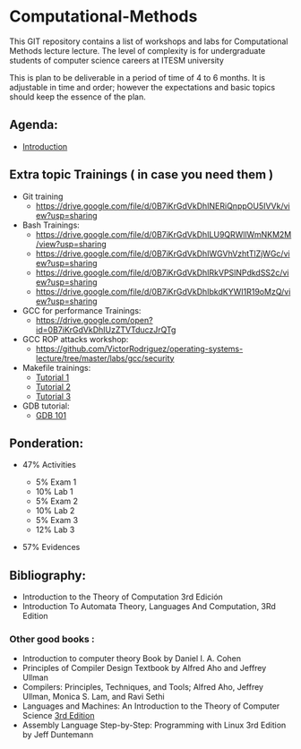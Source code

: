 # Computational-Methods



This GIT repository contains a list of workshops and labs for Computational Methods lecture
lecture. The level of complexity is for undergraduate students of computer
science careers at ITESM university

This is plan to be deliverable in a period of time of 4 to 6 months. It is
adjustable in time and order; however the expectations and basic topics should
keep the essence of the plan.

## Agenda:

* [Introduction](https://drive.google.com/file/d/1kDH3y-FKhiVncsrYUxzL6bLVbrkT7aVr/view?usp=share_link)


## Extra topic Trainings ( in case you need them )
  * Git training
    * https://drive.google.com/file/d/0B7iKrGdVkDhINERiQnppOU5IVVk/view?usp=sharing
  * Bash Trainings:
    * https://drive.google.com/file/d/0B7iKrGdVkDhILU9QRWllWmNKM2M/view?usp=sharing
    * https://drive.google.com/file/d/0B7iKrGdVkDhIWGVhVzhtTlZjWGc/view?usp=sharing
    * https://drive.google.com/file/d/0B7iKrGdVkDhIRkVPSlNPdkdSS2c/view?usp=sharing
    * https://drive.google.com/file/d/0B7iKrGdVkDhIbkdKYWI1R19oMzQ/view?usp=sharing
  * GCC for performance Trainings:
    * https://drive.google.com/open?id=0B7iKrGdVkDhIUzZTVTduczJrQTg
  * GCC ROP attacks workshop:
    * https://github.com/VictorRodriguez/operating-systems-lecture/tree/master/labs/gcc/security
  * Makefile trainings:
    * [Tutorial 1](https://www.tutorialspoint.com/makefile/index.html)
    * [Tutorial 2](https://www.coursera.org/lecture/introduction-embedded-systems/6-make-18etg)
    * [Tutorial 3](https://github.com/lifeissweetgood/makefile-tutorial)
  * GDB tutorial:
    * [GDB 101](https://docs.google.com/presentation/d/1aaExMhw1xqWeX8uiUNKiuDD1ZWlIcm5v3wWCn1rlc-w/edit?usp=sharing)

## Ponderation:

 * 47% Activities
   * 5%     Exam 1
   * 10%    Lab 1
   * 5%     Exam 2
   * 10%    Lab 2
   * 5%     Exam 3
   * 12%    Lab 3
   
 * 57%  Evidences
  

## Bibliography:

* Introduction to the Theory of Computation 3rd Edición 
* Introduction To Automata Theory, Languages And Computation, 3Rd Edition


### Other good books :

* Introduction to computer theory Book by Daniel I. A. Cohen
* Principles of Compiler Design Textbook by Alfred Aho and Jeffrey Ullman
* Compilers: Principles, Techniques, and Tools; Alfred Aho, Jeffrey Ullman, Monica S. Lam, and Ravi Sethi
* Languages and Machines: An Introduction to the Theory of Computer Science [3rd Edition](https://www.amazon.com/Languages-Machines-Introduction-Computer-Science/dp/0321322215)
* Assembly Language Step-by-Step: Programming with Linux 3rd Edition by Jeff Duntemann

